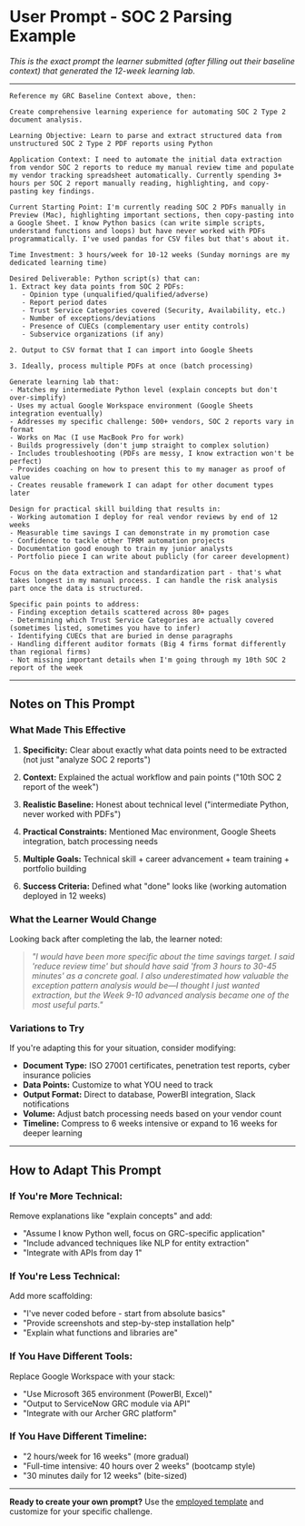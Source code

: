 # User Prompt - SOC 2 Parsing Example

*This is the exact prompt the learner submitted (after filling out their baseline context) that generated the 12-week learning lab.*

---

```
Reference my GRC Baseline Context above, then:

Create comprehensive learning experience for automating SOC 2 Type 2 document analysis.

Learning Objective: Learn to parse and extract structured data from unstructured SOC 2 Type 2 PDF reports using Python

Application Context: I need to automate the initial data extraction from vendor SOC 2 reports to reduce my manual review time and populate my vendor tracking spreadsheet automatically. Currently spending 3+ hours per SOC 2 report manually reading, highlighting, and copy-pasting key findings.

Current Starting Point: I'm currently reading SOC 2 PDFs manually in Preview (Mac), highlighting important sections, then copy-pasting into a Google Sheet. I know Python basics (can write simple scripts, understand functions and loops) but have never worked with PDFs programmatically. I've used pandas for CSV files but that's about it.

Time Investment: 3 hours/week for 10-12 weeks (Sunday mornings are my dedicated learning time)

Desired Deliverable: Python script(s) that can:
1. Extract key data points from SOC 2 PDFs:
   - Opinion type (unqualified/qualified/adverse)
   - Report period dates
   - Trust Service Categories covered (Security, Availability, etc.)
   - Number of exceptions/deviations
   - Presence of CUECs (complementary user entity controls)
   - Subservice organizations (if any)

2. Output to CSV format that I can import into Google Sheets

3. Ideally, process multiple PDFs at once (batch processing)

Generate learning lab that:
- Matches my intermediate Python level (explain concepts but don't over-simplify)
- Uses my actual Google Workspace environment (Google Sheets integration eventually)
- Addresses my specific challenge: 500+ vendors, SOC 2 reports vary in format
- Works on Mac (I use MacBook Pro for work)
- Builds progressively (don't jump straight to complex solution)
- Includes troubleshooting (PDFs are messy, I know extraction won't be perfect)
- Provides coaching on how to present this to my manager as proof of value
- Creates reusable framework I can adapt for other document types later

Design for practical skill building that results in:
- Working automation I deploy for real vendor reviews by end of 12 weeks
- Measurable time savings I can demonstrate in my promotion case
- Confidence to tackle other TPRM automation projects
- Documentation good enough to train my junior analysts
- Portfolio piece I can write about publicly (for career development)

Focus on the data extraction and standardization part - that's what takes longest in my manual process. I can handle the risk analysis part once the data is structured.

Specific pain points to address:
- Finding exception details scattered across 80+ pages
- Determining which Trust Service Categories are actually covered (sometimes listed, sometimes you have to infer)
- Identifying CUECs that are buried in dense paragraphs
- Handling different auditor formats (Big 4 firms format differently than regional firms)
- Not missing important details when I'm going through my 10th SOC 2 report of the week
```

---

## Notes on This Prompt

### What Made This Effective

1. **Specificity:** Clear about exactly what data points need to be extracted (not just "analyze SOC 2 reports")

2. **Context:** Explained the actual workflow and pain points ("10th SOC 2 report of the week")

3. **Realistic Baseline:** Honest about technical level ("intermediate Python, never worked with PDFs")

4. **Practical Constraints:** Mentioned Mac environment, Google Sheets integration, batch processing needs

5. **Multiple Goals:** Technical skill + career advancement + team training + portfolio building

6. **Success Criteria:** Defined what "done" looks like (working automation deployed in 12 weeks)

### What the Learner Would Change

Looking back after completing the lab, the learner noted:

> *"I would have been more specific about the time savings target. I said 'reduce review time' but should have said 'from 3 hours to 30-45 minutes' as a concrete goal. I also underestimated how valuable the exception pattern analysis would be—I thought I just wanted extraction, but the Week 9-10 advanced analysis became one of the most useful parts."*

### Variations to Try

If you're adapting this for your situation, consider modifying:

- **Document Type:** ISO 27001 certificates, penetration test reports, cyber insurance policies
- **Data Points:** Customize to what YOU need to track
- **Output Format:** Direct to database, PowerBI integration, Slack notifications
- **Volume:** Adjust batch processing needs based on your vendor count
- **Timeline:** Compress to 6 weeks intensive or expand to 16 weeks for deeper learning

---

## How to Adapt This Prompt

### If You're More Technical:
Remove explanations like "explain concepts" and add:
- "Assume I know Python well, focus on GRC-specific application"
- "Include advanced techniques like NLP for entity extraction"
- "Integrate with APIs from day 1"

### If You're Less Technical:
Add more scaffolding:
- "I've never coded before - start from absolute basics"
- "Provide screenshots and step-by-step installation help"
- "Explain what functions and libraries are"

### If You Have Different Tools:
Replace Google Workspace with your stack:
- "Use Microsoft 365 environment (PowerBI, Excel)"
- "Output to ServiceNow GRC module via API"
- "Integrate with our Archer GRC platform"

### If You Have Different Timeline:
- "2 hours/week for 16 weeks" (more gradual)
- "Full-time intensive: 40 hours over 2 weeks" (bootcamp style)
- "30 minutes daily for 12 weeks" (bite-sized)

---

**Ready to create your own prompt?** Use the [employed template](../../user_prompts/employed.md) and customize for your specific challenge.
